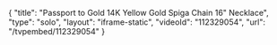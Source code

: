 {
    "title": "Passport to Gold 14K Yellow Gold Spiga Chain 16\" Necklace",
    "type": "solo",
    "layout": "iframe-static",
    "videoId": "112329054",
    "url": "\/tvpembed\/112329054"
}